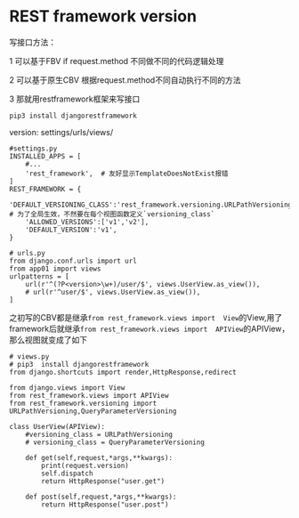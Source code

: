 # REST framework version


写接口方法：

1 可以基于FBV if request.method 不同做不同的代码逻辑处理

2 可以基于原生CBV 根据request.method不同自动执行不同的方法

3 那就用restframework框架来写接口

```
pip3 install djangorestframework
```

version: settings/urls/views/

```
#settings.py
INSTALLED_APPS = [
    #...
    'rest_framework',  # 友好显示TemplateDoesNotExist报错
]
REST_FRAMEWORK = {
    'DEFAULT_VERSIONING_CLASS':'rest_framework.versioning.URLPathVersioning',  # 为了全局生效，不然要在每个视图函数定义`versioning_class`
    'ALLOWED_VERSIONS':['v1','v2'],
    'DEFAULT_VERSION':'v1',
}
```

```
# urls.py
from django.conf.urls import url
from app01 import views
urlpatterns = [
    url(r'^(?P<version>\w+)/user/$', views.UserView.as_view()),
    # url(r'^user/$', views.UserView.as_view()),
]
```

之初写的CBV都是继承`from rest_framework.views import  View`的View,用了framework后就继承`from rest_framework.views import  APIView`的APIView，那么视图就变成了如下
```
# views.py
# pip3  install djangorestframework
from django.shortcuts import render,HttpResponse,redirect

from django.views import View
from rest_framework.views import APIView
from rest_framework.versioning import URLPathVersioning,QueryParameterVersioning

class UserView(APIView):
    #versioning_class = URLPathVersioning
    # versioning_class = QueryParameterVersioning

    def get(self,request,*args,**kwargs):
        print(request.version)
        self.dispatch
        return HttpResponse("user.get")

    def post(self,request,*args,**kwargs):
        return HttpResponse("user.post")
```

